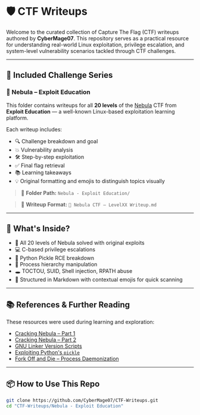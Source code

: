 # 🛡️ CTF Writeups

Welcome to the curated collection of Capture The Flag (CTF) writeups authored by **CyberMage07**. This repository serves as a practical resource for understanding real-world Linux exploitation, privilege escalation, and system-level vulnerability scenarios tackled through CTF challenges.

---

## 📁 Included Challenge Series

### 📂 Nebula – Exploit Education

This folder contains writeups for all **20 levels** of the [Nebula](https://exploit.education/nebula/) CTF from **Exploit Education** — a well-known Linux-based exploitation learning platform.

Each writeup includes:

- 🔍 Challenge breakdown and goal
- 💥 Vulnerability analysis
- 🛠️ Step-by-step exploitation
- ✅ Final flag retrieval
- 📚 Learning takeaways
- 💡 Original formatting and emojis to distinguish topics visually

> 📂 **Folder Path:** `Nebula - Exploit Education/`

> 📄 **Writeup Format:** `🧠 Nebula CTF – LevelXX Writeup.md`

---

## 🚀 What's Inside?

- 🔢 All 20 levels of Nebula solved with original exploits
- 💻 C-based privilege escalations
- 🐍 Python Pickle RCE breakdown
- 🧬 Process hierarchy manipulation
- 🕳️ TOCTOU, SUID, Shell injection, RPATH abuse
- 📖 Structured in Markdown with contextual emojis for quick scanning

---

## 📚 References & Further Reading

These resources were used during learning and exploration:

- [Cracking Nebula – Part 1](http://unlogic.co.uk/2014/06/24/cracking-nebula-part1/)
- [Cracking Nebula – Part 2](http://unlogic.co.uk/2014/07/02/cracking-nebula-part2/)
- [GNU Linker Version Scripts](http://ftp.gnu.org/old-gnu/Manuals/ld-2.9.1/html_node/ld_25.html)
- [Exploiting Python's `pickle`](https://blog.nelhage.com/2011/03/exploiting-pickle/)
- [Fork Off and Die – Process Daemonization](http://wiki.linuxquestions.org/wiki/Fork_off_and_die)

---

## 📦 How to Use This Repo

```bash
git clone https://github.com/CyberMage07/CTF-Writeups.git
cd "CTF-Writeups/Nebula - Exploit Education"
